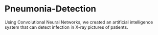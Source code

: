 # Pneumonia-Detection
Using Convolutional Neural Networks, we created an artificial intelligence system that can detect infection in X-ray pictures of patients.
